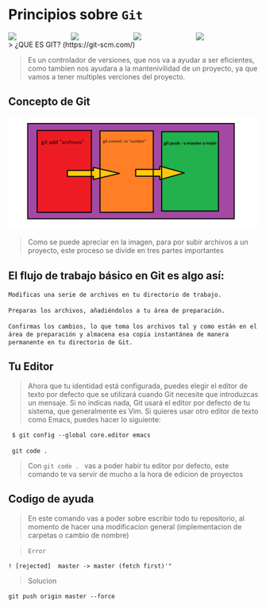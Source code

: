 # Principios sobre `Git`


<div style="display: flex">
  <img src="imgenes/git.gif" width=200>
  <img src="imgenes/git.gif" width=200>
  <img src="imgenes/git.gif" width=200>
  <img src="imgenes/git.gif" width=200>
</div>
> ¿QUE ES GIT? (https://git-scm.com/)

> Es un controlador de versiones, que nos va a ayudar a ser eficientes, como tambien nos ayudara a la mantenivilidad de un proyecto, ya que vamos a tener multiples verciones del proyecto. 

## Concepto de Git

![Alt text](/imagenes/git.png    "Proceso de git")

> Como se puede apreciar en la imagen,  para por subir archivos a un proyecto, este proceso se divide en tres partes importantes 



## El flujo de trabajo básico en Git es algo así:

    Modificas una serie de archivos en tu directorio de trabajo.

    Preparas los archivos, añadiéndolos a tu área de preparación.

    Confirmas los cambios, lo que toma los archivos tal y como están en el área de preparación y almacena esa copia instantánea de manera permanente en tu directorio de Git.



## Tu Editor

> Ahora que tu identidad está configurada, puedes elegir el editor de texto por defecto que se utilizará cuando Git necesite que introduzcas un mensaje. Si no indicas nada, Git usará el editor por defecto de tu sistema, que generalmente es Vim. Si quieres usar otro editor de texto como Emacs, puedes hacer lo siguiente:

     $ git config --global core.editor emacs

     git code . 

> Con `git code . ` vas a poder habir tu editor por defecto, este comando te va servir de mucho a la hora de edicion de proyectos 


## Codigo de ayuda

> En este comando vas a poder sobre escribir todo tu repositorio, al momento de hacer una modificacion general (implementacion de carpetas o cambio de nombre)


> `Error`
```
! [rejected]  master -> master (fetch first)'"
```

> Solucion

```
git push origin master --force
```